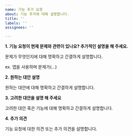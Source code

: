 ```yaml
---
name: 기능 추가 요청
about: 기능 추가에 대해 설명합니다.
title: ''
labels: ''
assignees: ''

---
```

**1. 기능 요청이 현재 문제와 관련이 있나요? 추가적인 설명을 해 주세요.**

문제가 무엇인지에 대해 명확하고 간결하게 설명합니다.

ex. 앱을 사용하며 문제가(...)

**2. 원하는 대안 설명**

원하는 대안에 대해 명확하고 간결하게 설명합니다.

**3. 고려한 대안을 설명 해 주세요**

고려한 대안 혹은 기능에 대해 명확하고 간결하게 설명합니다.

**4. 추가 의견**

기능 요청에 대한 의견 또는 추가 의견을 설명합니다.

